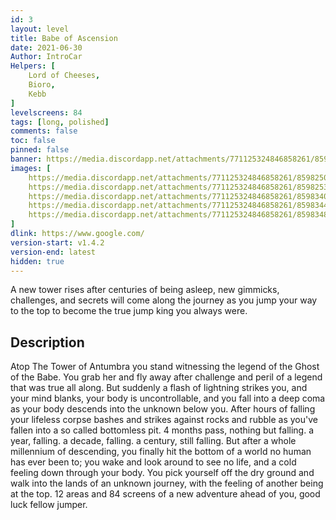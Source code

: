 ```yaml
---
id: 3
layout: level
title: Babe of Ascension
date: 2021-06-30
Author: IntroCar
Helpers: [
    Lord of Cheeses,
    Bioro,
    Kebb
]
levelscreens: 84
tags: [long, polished]
comments: false
toc: false
pinned: false
banner: https://media.discordapp.net/attachments/771125324846858261/859833295298756608/Banner.PNG
images: [
    https://media.discordapp.net/attachments/771125324846858261/859825051683913738/unknown.png,
    https://media.discordapp.net/attachments/771125324846858261/859825347909517344/143.png,
    https://media.discordapp.net/attachments/771125324846858261/859834047978930196/unknown.png,
    https://media.discordapp.net/attachments/771125324846858261/859834435728834580/unknown.png,
    https://media.discordapp.net/attachments/771125324846858261/859834847589302332/unknown.png
]
dlink: https://www.google.com/
version-start: v1.4.2
version-end: latest
hidden: true
---
```


A new tower rises after centuries of being asleep, new gimmicks, challenges, and secrets will come along the journey as you jump your way to the top to become the true jump king you always were.

<!-- more -->

<div id="description">
    <h2>Description</h2>
    <p>Atop The Tower of Antumbra you stand witnessing the legend of the Ghost of the Babe. You grab her and fly away after challenge and peril of a legend that was true all along. But suddenly a flash of lightning strikes you, and your mind blanks, your body is uncontrollable, and you fall into a deep coma as your body descends into the unknown below you. After hours of falling your lifeless corpse bashes and strikes against rocks and rubble as you've fallen into a so called bottomless pit. 4 months pass, nothing but falling. a year, falling. a decade, falling. a century, still falling. But after a whole millennium of descending, you finally hit the bottom of a world no human has ever been to; you wake and look around to see no life, and a cold feeling down through your body. You pick yourself off the dry ground and walk into the lands of an unknown journey, with the feeling of another being at the top. 12 areas and 84 screens of a new adventure ahead of you, good luck fellow jumper.</p>
</div>